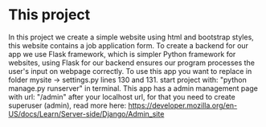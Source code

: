 # This project

In this project we create a simple website using html and bootstrap styles, this website contains
a job application form.
To create a backend for our app we use Flask framework, which is simpler Python framework for websites,
using Flask for our backend ensures our program processes the user's input on webpage correctly.
To use this app you want to replace in folder mysite -> settings.py lines 130 and 131.
start project with: "python manage.py runserver" in terminal.
This app has a admin management page with url: "/admin" after your localhost url, for that you need to create superuser (admin), read more here:
https://developer.mozilla.org/en-US/docs/Learn/Server-side/Django/Admin_site 